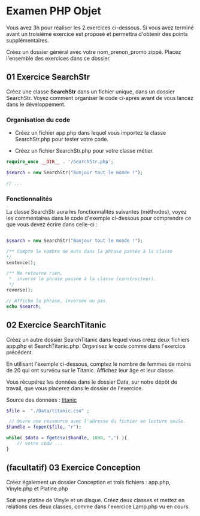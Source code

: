 # Examen PHP Objet

Vous avez 3h pour réaliser les 2 exercices ci-dessous. Si vous avez terminé avant un troisième exercice est proposé et permettra d'obtenir des points supplémentaires.

Créez un dossier général avec votre nom_prenon_promo zippé. Placez l'ensemble des exercices dans ce dossier.

## 01 Exercice SearchStr

Créez une classe **SearchStr** dans un fichier unique, dans un dossier SearchStr. Voyez comment organiser le code ci-après avant de vous lancez dans le développement.

### Organisation du code

- Créez un fichier app.php dans lequel vous importez la classe SearchStr.php pour tester votre code.

- Créez un fichier SearchStr.php pour votre classe métier.

```php
require_once __DIR__ . '/SearchStr.php';

$search = new SearchStr("Bonjour tout le monde !");

// ...
```

### Fonctionnalités

La classe SearchStr aura les fonctionnalités suivantes (méthodes), voyez les commentaires dans le code d'exemple ci-dessous pour comprendre ce que vous devez écrire dans celle-ci :

```php

$search = new SearchStr("Bonjour tout le monde !");

/** Compte le nombre de mots dans la phrase passée à la classe
*/
sentence();

/** Ne retourne rien,
 *  inverse la phrase passée à la classe (constructeur).
 */
reverse();

// Affiche la phrase, inversée ou pas.
echo $search;
```

## 02 Exercice SearchTitanic

Créez un autre dossier SearchTitanic dans lequel vous créez deux fichiers app.php et SearchTitanic.php. Organisez le code comme dans l'exercice précédent.

En utilisant l'exemple ci-dessous, comptez le nombre de femmes de moins de 20 qui ont survécu sur le Titanic. Affichez leur âge et leur classe.

Vous récupérez les données dans le dossier Data, sur notre dépôt de travail, que vous placerez dans le dossier de l'exercice.

Source des données : [titanic](https://raw.githubusercontent.com/Antoine07/revision_js/main/PHP/Object/Data/titanic.csv)

```php
$file =  "./Data/titanic.csv" ;

 // Ouvre une ressource avec l'adresse du fichier en lecture seule.
$handle = fopen($file, "r");

while( $data = fgetcsv($handle, 1000, ",") ){
    // votre code ...
}
```

## (facultatif) 03 Exercice Conception

Créez également un dossier Conception et trois fichiers : app.php, Vinyle.php et Platine.php

Soit une platine de Vinyle et un disque. Créez deux classes et mettez en relations ces deux classes, comme dans l'exercice Lamp.php vu en cours.
